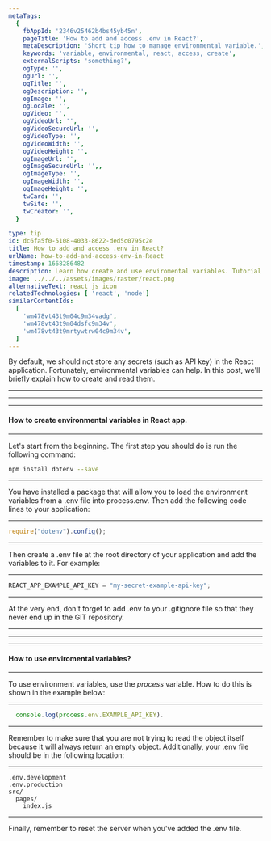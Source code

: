 ```yaml
---
metaTags:
  {
    fbAppId: '2346v25462b4bs45yb45n',
    pageTitle: 'How to add and access .env in React?',
    metaDescription: 'Short tip how to manage environmental variable.',
    keywords: 'variable, environmental, react, access, create',
    externalScripts: 'something?',
    ogType: '',
    ogUrl: '',
    ogTitle: '',
    ogDescription: '',
    ogImage: '',
    ogLocale: '',
    ogVideo: '',
    ogVideoUrl: '',
    ogVideoSecureUrl: '',
    ogVideoType: '',
    ogVideoWidth: '',
    ogVideoHeight: '',
    ogImageUrl: '',
    ogImageSecureUrl: '',,
    ogImageType: '',
    ogImageWidth: '',
    ogImageHeight: '',
    twCard: '',
    twSite: '',
    twCreator: '',
  }

type: tip
id: dc6fa5f0-5108-4033-8622-ded5c0795c2e
title: How to add and access .env in React?
urlName: how-to-add-and-access-env-in-React
timestamp: 1668286482
description: Learn how create and use enviromental variables. Tutorial about how to manage them in React app.
image: ../../../assets/images/raster/react.png
alternativeText: react js icon
relatedTechnologies: [ 'react', 'node']
similarContentIds:
  [
    'wm478vt43t9m04c9m34vadg',
    'wm478vt43t9m04dsfc9m34v',
    'wm478vt43t9mrtywtrw04c9m34v',
  ]
---
```


By default, we should not store any secrets (such as API key) in the React application. Fortunately, environmental variables can help. In this post, we'll briefly explain how to create and read them.

---

---

---

#### How to create environmental variables in React app.

---

Let's start from the beginning. The first step you should do is run the following command:

```bash
npm install dotenv --save
```

---

You have installed a package that will allow you to load the environment variables from a .env file into process.env. Then add the following code lines to your application:

---

```javascript
require("dotenv").config();
```

---

Then create a .env file at the root directory of your application and add the variables to it. For example:

---

```javascript
REACT_APP_EXAMPLE_API_KEY = "my-secret-example-api-key";
```

---

At the very end, don't forget to add .env to your .gitignore file so that they never end up in the GIT repository.

---

---

---

#### How to use enviromental variables?

---

To use environment variables, use the _process_ variable. How to do this is shown in the example below:

---

```javascript
  console.log(process.env.EXAMPLE_API_KEY).
```

---

Remember to make sure that you are not trying to read the object itself because it will always return an empty object. Additionally, your .env file should be in the following location:

---

```javasctipt
.env.development
.env.production
src/
  pages/
    index.js
```

---

Finally, remember to reset the server when you've added the .env file.
